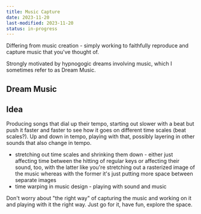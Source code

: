 ```yaml
---
title: Music Capture
date: 2023-11-20
last-modified: 2023-11-20
status: in-progress
---
```

Differing from music creation - simply working to faithfully reproduce and capture music that you've thought of.

Strongly motivated by hypnogogic dreams involving music, which I sometimes refer to as Dream Music.

## Dream Music
## Idea
Producing songs that dial up their tempo, starting out slower with a beat but push it faster and faster to see how it goes on different time scales (beat scales?). Up and down in tempo, playing with that, possibly layering in other sounds that also change in tempo.
- stretching out time scales and shrinking them down - either just affecting time between the hitting of regular keys or affecting their sound, too, with the latter like you're stretching out a rasterized image of the music whereas with the former it's just putting more space between separate images
- time warping in music design - playing with sound and music

Don't worry about "the right way" of capturing the music and working on it and playing with it the right way. Just go for it, have fun, explore the space.